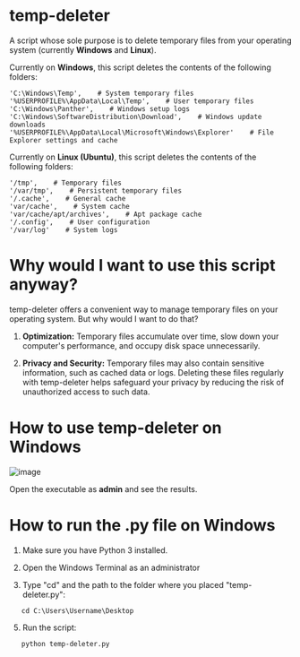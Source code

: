 # temp-deleter
A script whose sole purpose is to delete temporary files from your operating system (currently **Windows** and **Linux**).

Currently on **Windows**, this script deletes the contents of the following folders:

```
'C:\Windows\Temp',    # System temporary files
'%USERPROFILE%\AppData\Local\Temp',    # User temporary files
'C:\Windows\Panther',    # Windows setup logs
'C:\Windows\SoftwareDistribution\Download',    # Windows update downloads
'%USERPROFILE%\AppData\Local\Microsoft\Windows\Explorer'    # File Explorer settings and cache
```


Currently on **Linux (Ubuntu)**, this script deletes the contents of the following folders:

```
'/tmp',    # Temporary files
'/var/tmp',    # Persistent temporary files
'/.cache',    # General cache
'var/cache',    # System cache
'var/cache/apt/archives',    # Apt package cache
'/.config',    # User configuration
'/var/log'    # System logs
```

# Why would I want to use this script anyway?
temp-deleter offers a convenient way to manage temporary files on your operating system. But why would I want to do that?

1. <b>Optimization:</b> Temporary files accumulate over time, slow down your computer's performance, and occupy disk space unnecessarily.
   
2. <b>Privacy and Security:</b> Temporary files may also contain sensitive information, such as cached data or logs. Deleting these files regularly with temp-deleter helps safeguard your privacy by reducing the risk of unauthorized access to such data.

# How to use temp-deleter on Windows
![image](https://github.com/giomascitelli/temp-deleter/assets/47045018/ace098e6-029d-463d-a81a-e88647069f55)

Open the executable as <b>admin</b> and see the results.

# How to run the .py file on Windows

1. Make sure you have Python 3 installed.

2. Open the Windows Terminal as an administrator

3. Type "cd" and the path to the folder where you placed "temp-deleter.py":

```
   cd C:\Users\Username\Desktop
```

5. Run the script:

```
   python temp-deleter.py
```
